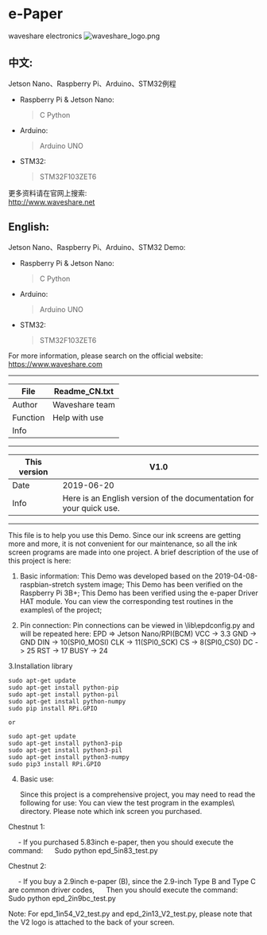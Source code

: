 ﻿# e-Paper  
waveshare electronics
![waveshare_logo.png](waveshare_logo.png)

## 中文:  
Jetson Nano、Raspberry Pi、Arduino、STM32例程
* Raspberry Pi & Jetson Nano:  
    > C
    > Python 
* Arduino:  
    > Arduino UNO  
* STM32:  
    > STM32F103ZET6 
    
更多资料请在官网上搜索:  
http://www.waveshare.net


## English:  
Jetson Nano、Raspberry Pi、Arduino、STM32 Demo:  
* Raspberry Pi & Jetson Nano:  
    > C
    > Python
* Arduino:  
    > Arduino UNO  
* STM32:  
    > STM32F103ZET6 
    
For more information, please search on the official website:   
https://www.waveshare.com

---


| File      	|   Readme_CN.txt |
|---|---|
| Author      |   Waveshare team |
| Function    |   Help with use |
| Info        | |

---

|	This version |   V1.0 |
|---|---|
|  Date        |   2019-06-20 |
|  Info        |   Here is an English version of the documentation for your quick use. |

---

This file is to help you use this Demo.
Since our ink screens are getting more and more, it is not convenient for our maintenance, so all the ink screen programs are made into one project.
A brief description of the use of this project is here:

1. Basic information:
This Demo was developed based on the 2019-04-08-raspbian-stretch system image;
This Demo has been verified on the Raspberry Pi 3B+;
This Demo has been verified using the e-paper Driver HAT module. 
You can view the corresponding test routines in the examples\ of the project;

2. Pin connection:
Pin connections can be viewed in \lib\epdconfig.py and will be repeated here:
EPD    =>    Jetson Nano/RPI(BCM)
VCC    ->    3.3
GND    ->    GND
DIN    ->    10(SPI0_MOSI)
CLK    ->    11(SPI0_SCK)
CS     ->    8(SPI0_CS0)
DC     ->    25
RST    ->    17
BUSY   ->    24

3.Installation library
    
```
sudo apt-get update
sudo apt-get install python-pip
sudo apt-get install python-pil
sudo apt-get install python-numpy
sudo pip install RPi.GPIO
    
or
    
sudo apt-get update
sudo apt-get install python3-pip
sudo apt-get install python3-pil
sudo apt-get install python3-numpy
sudo pip3 install RPi.GPIO
``````
        
        
4. Basic use:

    Since this project is a comprehensive project, you may need to read the following for use:
You can view the test program in the examples\ directory.
Please note which ink screen you purchased.

Chestnut 1:

     - If you purchased 5.83inch e-paper, then you should execute the command:
     Sudo python epd_5in83_test.py

Chestnut 2:

     - If you buy a 2.9inch e-paper (B), since the 2.9-inch Type B and Type C are common driver codes,
     Then you should execute the command:
     Sudo python epd_2in9bc_test.py


Note: For epd_1in54_V2_test.py and epd_2in13_V2_test.py, please note that the V2 logo is attached to the back of your screen.
